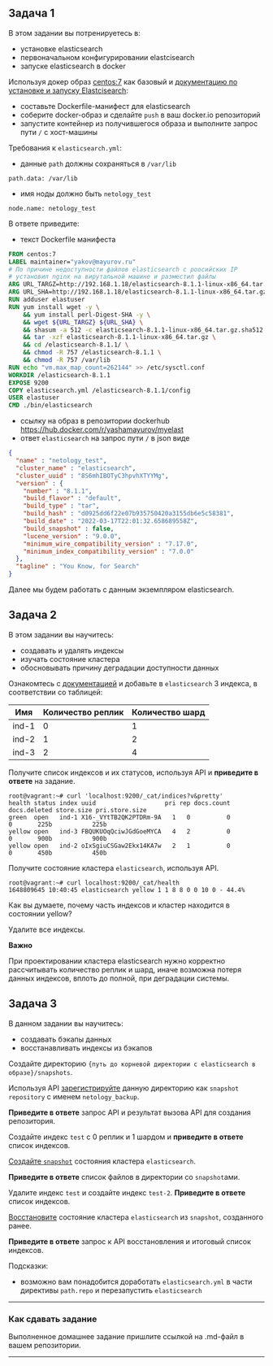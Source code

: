 ## Задача 1

В этом задании вы потренируетесь в:
- установке elasticsearch
- первоначальном конфигурировании elastcisearch
- запуске elasticsearch в docker

Используя докер образ [centos:7](https://hub.docker.com/_/centos) как базовый и 
[документацию по установке и запуску Elastcisearch](https://www.elastic.co/guide/en/elasticsearch/reference/current/targz.html):

- составьте Dockerfile-манифест для elasticsearch
- соберите docker-образ и сделайте `push` в ваш docker.io репозиторий
- запустите контейнер из получившегося образа и выполните запрос пути `/` c хост-машины

Требования к `elasticsearch.yml`:
- данные `path` должны сохраняться в `/var/lib`
```
path.data: /var/lib
```
- имя ноды должно быть `netology_test`
```
node.name: netology_test
```

В ответе приведите:
- текст Dockerfile манифеста
```dockerfile
FROM centos:7
LABEL maintainer="yakov@mayurov.ru"
# По причине недоступности файлов elasticsearch с роосийских IP 
# установил nginx на вирутальной машине и разместил файлы
ARG URL_TARGZ=http://192.168.1.18/elasticsearch-8.1.1-linux-x86_64.tar.gz
ARG URL_SHA=http://192.168.1.18/elasticsearch-8.1.1-linux-x86_64.tar.gz.sha512
RUN adduser elastuser
RUN yum install wget -y \
    && yum install perl-Digest-SHA -y \
    && wget ${URL_TARGZ} ${URL_SHA} \
    && shasum -a 512 -c elasticsearch-8.1.1-linux-x86_64.tar.gz.sha512 \
    && tar -xzf elasticsearch-8.1.1-linux-x86_64.tar.gz \
    && cd /elasticsearch-8.1.1/ \
    && chmod -R 757 /elasticsearch-8.1.1 \
    && chmod -R 757 /var/lib
RUN echo "vm.max_map_count=262144" >> /etc/sysctl.conf
WORKDIR /elasticsearch-8.1.1
EXPOSE 9200
COPY elasticsearch.yml /elasticsearch-8.1.1/config
USER elastuser
CMD ./bin/elasticsearch
```
- ссылку на образ в репозитории dockerhub
https://hub.docker.com/r/yashamayurov/myelast
- ответ `elasticsearch` на запрос пути `/` в json виде
```json
{
  "name" : "netology_test",
  "cluster_name" : "elasticsearch",
  "cluster_uuid" : "8S6mhIBOTyC3hpvhXTYYMg",
  "version" : {
    "number" : "8.1.1",
    "build_flavor" : "default",
    "build_type" : "tar",
    "build_hash" : "d0925dd6f22e07b935750420a3155db6e5c58381",
    "build_date" : "2022-03-17T22:01:32.658689558Z",
    "build_snapshot" : false,
    "lucene_version" : "9.0.0",
    "minimum_wire_compatibility_version" : "7.17.0",
    "minimum_index_compatibility_version" : "7.0.0"
  },
  "tagline" : "You Know, for Search"
}
```


Далее мы будем работать с данным экземпляром elasticsearch.

## Задача 2

В этом задании вы научитесь:
- создавать и удалять индексы
- изучать состояние кластера
- обосновывать причину деградации доступности данных

Ознакомтесь с [документацией](https://www.elastic.co/guide/en/elasticsearch/reference/current/indices-create-index.html) 
и добавьте в `elasticsearch` 3 индекса, в соответствии со таблицей:

| Имя | Количество реплик | Количество шард |
|-----|-------------------|-----------------|
| ind-1| 0 | 1 |
| ind-2 | 1 | 2 |
| ind-3 | 2 | 4 |

Получите список индексов и их статусов, используя API и **приведите в ответе** на задание.
```
root@vagrant:~# curl 'localhost:9200/_cat/indices?v&pretty'
health status index uuid                   pri rep docs.count docs.deleted store.size pri.store.size
green  open   ind-1 X16-_VYtTB2QK2PTDRm-9A   1   0          0            0       225b           225b
yellow open   ind-3 FBQUKUOqQciwJGdGoeMYCA   4   2          0            0       900b           900b
yellow open   ind-2 oIxSgiuCSGaw2Ekx14KA7w   2   1          0            0       450b           450b
```

Получите состояние кластера `elasticsearch`, используя API.
```
root@vagrant:~# curl localhost:9200/_cat/health
1648809645 10:40:45 elasticsearch yellow 1 1 8 8 0 0 10 0 - 44.4%
```
Как вы думаете, почему часть индексов и кластер находится в состоянии yellow?

Удалите все индексы.

**Важно**

При проектировании кластера elasticsearch нужно корректно рассчитывать количество реплик и шард,
иначе возможна потеря данных индексов, вплоть до полной, при деградации системы.

## Задача 3

В данном задании вы научитесь:
- создавать бэкапы данных
- восстанавливать индексы из бэкапов

Создайте директорию `{путь до корневой директории с elasticsearch в образе}/snapshots`.

Используя API [зарегистрируйте](https://www.elastic.co/guide/en/elasticsearch/reference/current/snapshots-register-repository.html#snapshots-register-repository) 
данную директорию как `snapshot repository` c именем `netology_backup`.

**Приведите в ответе** запрос API и результат вызова API для создания репозитория.

Создайте индекс `test` с 0 реплик и 1 шардом и **приведите в ответе** список индексов.

[Создайте `snapshot`](https://www.elastic.co/guide/en/elasticsearch/reference/current/snapshots-take-snapshot.html) 
состояния кластера `elasticsearch`.

**Приведите в ответе** список файлов в директории со `snapshot`ами.

Удалите индекс `test` и создайте индекс `test-2`. **Приведите в ответе** список индексов.

[Восстановите](https://www.elastic.co/guide/en/elasticsearch/reference/current/snapshots-restore-snapshot.html) состояние
кластера `elasticsearch` из `snapshot`, созданного ранее. 

**Приведите в ответе** запрос к API восстановления и итоговый список индексов.

Подсказки:
- возможно вам понадобится доработать `elasticsearch.yml` в части директивы `path.repo` и перезапустить `elasticsearch`

---

### Как cдавать задание

Выполненное домашнее задание пришлите ссылкой на .md-файл в вашем репозитории.

---
